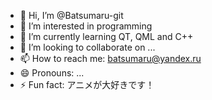 - 👋 Hi, I’m @Batsumaru-git
- 👀 I’m interested in programming
- 🌱 I’m currently learning QT, QML and C++
- 💞️ I’m looking to collaborate on ...
- 📫 How to reach me: batsumaru@yandex.ru
- 😄 Pronouns: ...
- ⚡ Fun fact: アニメが大好きです！

<!---
Batsumaru-git/Batsumaru-git is a ✨ special ✨ repository because its `README.md` (this file) appears on your GitHub profile.
You can click the Preview link to take a look at your changes.
--->
